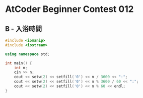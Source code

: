 # AtCoder Beginner Contest 012
## B - 入浴時間
```cpp
#include <iomanip>
#include <iostream>

using namespace std;

int main() {
    int n;
    cin >> n;
    cout << setw(2) << setfill('0') << n / 3600 << ":";
    cout << setw(2) << setfill('0') << n % 3600 / 60 << ":";
    cout << setw(2) << setfill('0') << n % 60 << endl;
}
```
